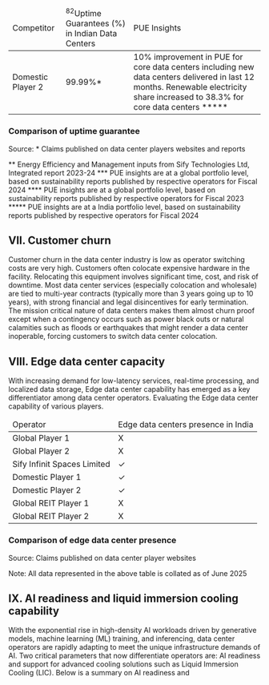 <table><thead><tr><td>Competitor</td><td><sup>82</sup>Uptime Guarantees (%) in Indian Data Centers</td><td>PUE Insights</td></tr></thead><tbody><tr><td>Domestic Player 2</td><td>99.99%*</td><td>10% improvement in PUE for core data centers including new data centers delivered in last 12 months. Renewable electricity share increased to 38.3% for core data centers *****</td></tr></tbody></table>

### Comparison of uptime guarantee

Source: * Claims published on data center players websites and reports

** Energy Efficiency and Management inputs from Sify Technologies Ltd, Integrated report 2023-24
*** PUE insights are at a global portfolio level, based on sustainability reports published by respective operators for Fiscal 2024
**** PUE insights are at a global portfolio level, based on sustainability reports published by respective operators for Fiscal 2023
***** PUE insights are at a India portfolio level, based on sustainability reports published by respective operators for Fiscal 2024

## VII. Customer churn

Customer churn in the data center industry is low as operator switching costs are very high. Customers often colocate expensive hardware in the facility. Relocating this equipment involves significant time, cost, and risk of downtime. Most data center services (especially colocation and wholesale) are tied to multi-year contracts (typically more than 3 years going up to 10 years), with strong financial and legal disincentives for early termination. The mission critical nature of data centers makes them almost churn proof except when a contingency occurs such as power black outs or natural calamities such as floods or earthquakes that might render a data center inoperable, forcing customers to switch data center colocation.

## VIII. Edge data center capacity

With increasing demand for low-latency services, real-time processing, and localized data storage, Edge data center capability has emerged as a key differentiator among data center operators. Evaluating the Edge data center capability of various players.

<table><thead><tr><td>Operator</td><td>Edge data centers presence in India</td></tr></thead><tbody><tr><td>Global Player 1</td><td>X</td></tr><tr><td>Global Player 2</td><td>X</td></tr><tr><td>Sify Infinit Spaces Limited</td><td>✓</td></tr><tr><td>Domestic Player 1</td><td>✓</td></tr><tr><td>Domestic Player 2</td><td>✓</td></tr><tr><td>Global REIT Player 1</td><td>X</td></tr><tr><td>Global REIT Player 2</td><td>X</td></tr></tbody></table>

### Comparison of edge data center presence

Source: Claims published on data center player websites

Note: All data represented in the above table is collated as of June 2025

## IX. AI readiness and liquid immersion cooling capability

With the exponential rise in high-density AI workloads driven by generative models, machine learning (ML) training, and inferencing, data center operators are rapidly adapting to meet the unique infrastructure demands of AI. Two critical parameters that now differentiate operators are: AI readiness and support for advanced cooling solutions such as Liquid Immersion Cooling (LIC). Below is a summary on AI readiness and